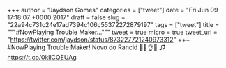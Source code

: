 
+++
author = "Jaydson Gomes"
categories = ["tweet"]
date = "Fri Jun 09 17:18:07 +0000 2017"
draft = false
slug = "22a94c731c24e17ad7394c106c55372272879197"
tags = ["tweet"]
title = """#NowPlaying Trouble Maker..."""
tweet = true
micro = true
tweet_url = "https://twitter.com/jaydson/status/873227721240973312"
+++
#NowPlaying Trouble Maker! Novo do Rancid 🤘👏👌😁 ♫ https://t.co/0kllCQEUAg
